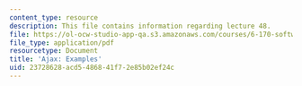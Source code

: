 ```yaml
---
content_type: resource
description: This file contains information regarding lecture 48.
file: https://ol-ocw-studio-app-qa.s3.amazonaws.com/courses/6-170-software-studio-spring-2013/23728628acd5486841f72e85b02ef24c_MIT6_170S13_48-asyn-exam.pdf
file_type: application/pdf
resourcetype: Document
title: 'Ajax: Examples'
uid: 23728628-acd5-4868-41f7-2e85b02ef24c
---
```

